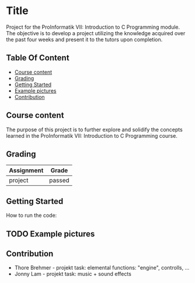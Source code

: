 # Title

Project for the ProInformatik VII: Introduction to C Programming module. The objective is to develop a project utilizing the knowledge acquired over the past four weeks and present it to the tutors upon completion.

## Table Of Content

- [Course content](#course-content)
- [Grading](#grading)
- [Getting Started](#getting-started)
- [Example pictures](#example-pictures)
- [Contribution](#contribution)


## Course content

The purpose of this project is to further explore and solidify the concepts learned in the ProInformatik VII: Introduction to C Programming course.


## Grading

| Assignment  | Grade |
| ------------- | ------------- |
| project  | passed  |

## Getting Started 
How to run the code:

## TODO Example pictures

## Contribution

* Thore Brehmer - projekt task: elemental functions: "engine", controlls, ...
* Jonny Lam - projekt task: music + sound effects